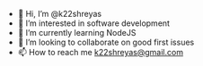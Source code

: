 - 👋 Hi, I’m @k22shreyas
- 👀 I’m interested in software development
- 🌱 I’m currently learning NodeJS
- 💞️ I’m looking to collaborate on good first issues
- 📫 How to reach me k22shreyas@gmail.com

<!---
k22shreyas/k22shreyas is a ✨ special ✨ repository because its `README.md` (this file) appears on your GitHub profile.
You can click the Preview link to take a look at your changes.
--->
